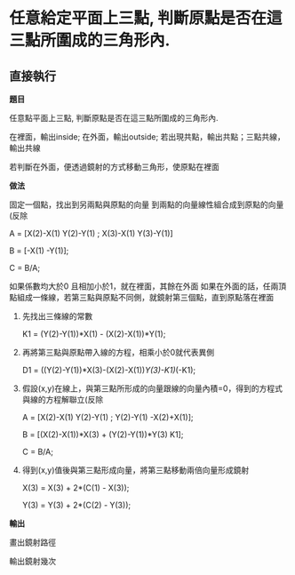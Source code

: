 # 任意給定平面上三點, 判斷原點是否在這三點所圍成的三角形內.

## 直接執行

**題目**

任意點平面上三點, 判斷原點是否在這三點所圍成的三角形內.

在裡面，輸出inside; 在外面，輸出outside; 若出現共點，輸出共點；三點共線，輸出共線

若判斷在外面，便透過鏡射的方式移動三角形，使原點在裡面

**做法**

固定一個點，找出到另兩點與原點的向量
到兩點的向量線性組合成到原點的向量(反除

A = [X(2)-X(1) Y(2)-Y(1) ; X(3)-X(1) Y(3)-Y(1)]

B = [-X(1) -Y(1)];

C = B/A;
 
如果係數均大於0 且相加小於1，就在裡面，其餘在外面
如果在外面的話，任兩頂點組成一條線，若第三點與原點不同側，就鏡射第三個點，直到原點落在裡面

1. 先找出三條線的常數

   K1 = (Y(2)-Y(1))*X(1) - (X(2)-X(1))*Y(1);

2. 再將第三點與原點帶入線的方程，相乘小於0就代表異側

   D1 = ((Y(2)-Y(1))*X(3)-(X(2)-X(1))*Y(3)-K1)*(-K1);

3. 假設(x,y)在線上，與第三點所形成的向量跟線的向量內積=0，得到的方程式與線的方程解聯立(反除


   A = [X(2)-X(1) Y(2)-Y(1) ; Y(2)-Y(1) -X(2)+X(1)];

   B = [(X(2)-X(1))*X(3) + (Y(2)-Y(1))*Y(3) K1];
            
   C = B/A;

4. 得到(x,y)值後與第三點形成向量，將第三點移動兩倍向量形成鏡射

   X(3) = X(3) + 2*(C(1) - X(3));
            
   Y(3) = Y(3) + 2*(C(2) - Y(3));

**輸出**

畫出鏡射路徑

輸出鏡射幾次
